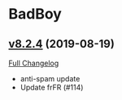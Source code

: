 # BadBoy

## [v8.2.4](https://github.com/funkydude/BadBoy/tree/v8.2.4) (2019-08-19)
[Full Changelog](https://github.com/funkydude/BadBoy/compare/v8.2.3...v8.2.4)

- anti-spam update  
- Update frFR (#114)  

